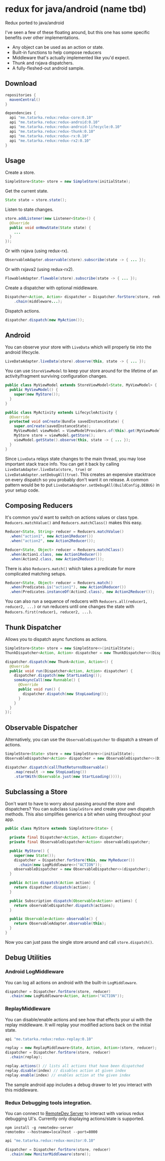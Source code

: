 # redux for java/android (name tbd)
Redux ported to java/android

I've seen a few of these floating around, but this one has some specific benefits over other
implementations.
* Any object can be used as an action or state.
* Built-in functions to help compose reducers
* Middleware that's actually implemented like you'd expect.
* Thunk and rxjava dispatchers.
* A fully-fleshed-out android sample.

## Download

```groovy
repositories {
  mavenCentral()
}

dependencies {
  api "me.tatarka.redux:redux-core:0.10"
  api "me.tatarka.redux:redux-android:0.10"
  api "me.tatarka.redux:redux-android-lifecycle:0.10"
  api "me.tatarka.redux:redux-thunk:0.10"
  api "me.tatarka.redux:redux-rx:0.10"
  api "me.tatarka.redux:redux-rx2:0.10"
}
```

## Usage

Create a store.
```java
SimpleStore<State> store = new SimpleStore(initialState);
```

Get the current state.
```java
State state = store.state();
```

Listen to state changes.
```java
store.addListener(new Listener<State>() {
  @Override
  public void onNewState(State state) {
    ...
  }
});
```

Or with rxjava (using redux-rx).
```java
ObservableAdapter.observable(store).subscribe(state -> { ... });
```

Or with rxjava2 (using redux-rx2).
```java
FlowableAdapter.flowable(store).subscribe(state -> { ... });
```

Create a dispatcher with optional middleware.
```java
Dispatcher<Action, Action> dispatcher = Dispatcher.forStore(store, reducer)
    .chain(middleware...);
```

Dispatch actions.
```java
dispatcher.dispatch(new MyAction());
```

## Android

You can observe your store with `LiveData` which will properly tie into the android lifecycle.
```java
LiveDataAdapter.liveData(store).observe(this, state -> { ... });
```

You can use `StoreViewModel` to keep your store around for the lifetime of an activity/fragment
surviving configuration changes.
```java
public class MyViewModel extends StoreViewModel<State, MyViewModel> {
  public MyViewModel() {
    super(new MyStore());
  }
}
```

```java
public class MyActivity extends LifecycleActivity {
  @Override
  protected void onCreate(Bundle savedInstanceState) {
    super.onCreate(savedInstanceState);
    MyViewModel viewModel = ViewModelProviders.of(this).get(MyViewModel.class);
    MyStore store = viewModel.getStore();
    viewModel.getState().observe(this, state -> { ... });
  }
}
```

Since `LiveData` relays state changes to the main thread, you may lose important stack trace info.
You can get it back by calling `LiveDataAdapter.liveData(store, true)` or
`LiveDataAdapter.setDebugAll(true)`. This creates an expensive stacktrace on every dispatch so you
probably don't want it on release. A common pattern would be to put
`LiveDataAdapter.setDebugAll(BuildConfig.DEBUG)` in your setup code.

## Composing Reducers

It's common you'd want to switch on actions values or class type. `Reducers.matchValue()` and
`Reducers.matchClass()` makes this easy.
```java
Reducer<State, String> reducer = Reducers.matchValue()
  .when("action1", new Action1Reducer())
  .when("action2", new Action2Reducer());

Reducer<State, Object> reducer = Reducers.matchClass()
  .when(Action1.class, new Action1Reducer())
  .when(Action2.class, new Action2Reducer());
```

There is also `Reducers.match()` which takes a predicate for more complicated matching setups.
```java
Reducer<State, Object> reducer = Reducers.match()
  .when(Predicates.is("action1"), new Action1Reducer())
  .when(Predicates.instanceOf(Action2.class), new Action2Reducer());
```

You can also run a sequence of reducers with `Reducers.all(reducer1, reducer2, ...)` or run reducers
until one changes the state with `Reducers.first(reducer1, reducer2, ...)`.

## Thunk Dispatcher

Allows you to dispatch async functions as actions.

```java
SimpleStore<State> store = new SimpleStore<>(initialState);
ThunkDispatcher<Action, Action> dispatcher = new ThunkDispatcher<>(Dispatcher.forStore(store, reducer));

dispatcher.dispatch(new Thunk<Action, Action>() {
  @Override
  public void run(Dispatcher<Action, Action> dispatcher) {
    dispatcher.dispatch(new StartLoading());
    someAsyncCall(new Runnable() {
      @Override
      public void run() {
        dispatcher.dispatch(new StopLoading());
      }
    }
  }
});
```

## Observable Dispatcher

Alternatively, you can use the `ObservableDispatcher` to dispatch a stream of actions.

```java
SimpleStore<State> store = new SimpleStore<>(initialState);
ObservableDispatcher<Action> dispatcher = new ObservableDispatcher<>(Dispatcher.forStore(store, reducer));

dispatcher.dispatch(callThatReturnsObservable()
    .map(result -> new StopLoading())
    .startWith(Observable.just(new StartLoading())));
```

## Subclassing a Store

Don't want to have to worry about passing around the store and dispatchers? You can subclass
`SimpleStore` and create your own dispatch methods. This also simplifies generics a bit when using
throughout your app.

```java
public class MyStore extends SimpleStore<State> {

  private final Dispatcher<Action, Action> dispatcher;
  private final ObservableDispatcher<Action> observableDispatcher;

  public MyStore() {
    super(new State());
    dispatcher = Dispatcher.forStore(this, new MyReducer())
      .chain(new LogMiddleware<>("ACTION"));
    observableDispatcher = new ObservableDispatcher<>(dispatcher);
  }

  public Action dispatch(Action action) {
    return dispatcher.dispatch(action);
  }

  public Subscription dispatch(Observable<Action> actions) {
    return observableDispatcher.dispatch(actions);
  }

  public Observable<Action> observable() {
    return ObservableAdapter.observable(this);
  }
}
```

Now you can just pass the single store around and call `store.dispatch()`.

## Debug Utilities

### Android LogMiddleware

You can log all actions on android with the built-in `LogMiddleware`.

```java
dispatcher = Dispatcher.forStore(store, reducer)
  .chain(new LogMiddleware<Action, Action>("ACTION"));
```

### ReplayMiddleware

You can disable/enable actions and see how that effects your ui with the replay middleware. It will
replay your modified actions back on the initial state.

```groovy
api "me.tatarka.redux:redux-replay:0.10"
```

```java
replay = new ReplayMiddleware<State, Action, Action>(store, reducer);
dispatcher = Dispatcher.forStore(store, reducer)
  .chain(replay);

replay.actions() // lists all actions that have been dispatched
replay.disable(index) // disables action at given index
replay.enable(index) // enables action at the given index
```

The sample android app includes a debug drawer to let you interact with this middleware.

### Redux Debugging tools integration.

You can connect to [RemoteDev Server](https://github.com/zalmoxisus/remotedev-server) to interact
with various redux debugging UI's. Currently only displaying actions/state is supported.

```
npm install -g remotedev-server
remotedev --hostname=localhost --port=8000
```

```groovy
api "me.tatarka.redux:redux-monitor:0.10"
```

```java
dispatcher = Dispatcher.forStore(store, reducer)
  .chain(new MonitorMiddleware(store));
```
